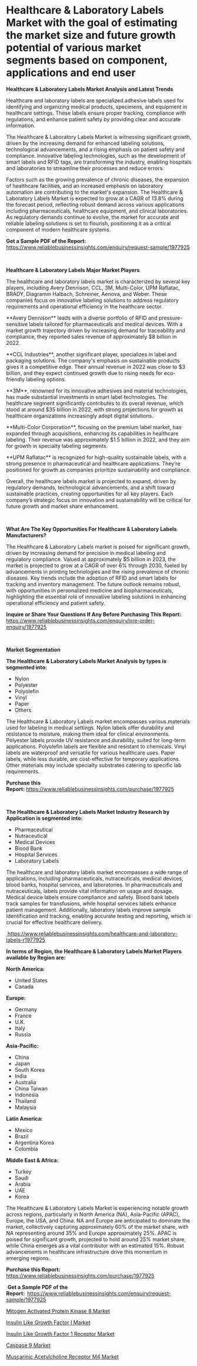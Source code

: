<p><h1>Healthcare & Laboratory Labels Market with the goal of estimating the market size and future growth potential of various market segments based on component, applications and end user</h1></p><p><strong>Healthcare & Laboratory Labels Market Analysis and Latest Trends</strong></p>
<p><p>Healthcare and laboratory labels are specialized adhesive labels used for identifying and organizing medical products, specimens, and equipment in healthcare settings. These labels ensure proper tracking, compliance with regulations, and enhance patient safety by providing clear and accurate information.</p><p>The Healthcare & Laboratory Labels Market is witnessing significant growth, driven by the increasing demand for enhanced labeling solutions, technological advancements, and a rising emphasis on patient safety and compliance. Innovative labeling technologies, such as the development of smart labels and RFID tags, are transforming the industry, enabling hospitals and laboratories to streamline their processes and reduce errors.</p><p>Factors such as the growing prevalence of chronic diseases, the expansion of healthcare facilities, and an increased emphasis on laboratory automation are contributing to the market's expansion. The Healthcare & Laboratory Labels Market is expected to grow at a CAGR of 13.8% during the forecast period, reflecting robust demand across various applications including pharmaceuticals, healthcare equipment, and clinical laboratories. As regulatory demands continue to evolve, the market for accurate and reliable labeling solutions is set to flourish, positioning it as a critical component of modern healthcare systems.</p></p>
<p><strong>Get a Sample PDF of the Report:&nbsp;</strong> <a href="https://www.reliablebusinessinsights.com/enquiry/request-sample/1977925?utm_campaign=950&utm_medium=2&utm_source=Github&utm_content=ia&utm_term=08032025&utm_id=healthcare-laboratory-labels">https://www.reliablebusinessinsights.com/enquiry/request-sample/1977925</a></p>
<p>&nbsp;</p>
<p><strong>Healthcare & Laboratory Labels Major Market Players</strong></p>
<p><p>The healthcare and laboratory labels market is characterized by several key players, including Avery Dennison, CCL, 3M, Multi-Color, UPM Raflatac, BRADY, Diagramm Halbach, Schreiner, Aenova, and Weber. These companies focus on innovative labeling solutions to address regulatory requirements and operational efficiency in the healthcare sector.</p><p>**Avery Dennison** leads with a diverse portfolio of RFID and pressure-sensitive labels tailored for pharmaceuticals and medical devices. With a market growth trajectory driven by increasing demand for traceability and compliance, they reported sales revenue of approximately $8 billion in 2022.</p><p>**CCL Industries**, another significant player, specializes in label and packaging solutions. The company's emphasis on sustainable products gives it a competitive edge. Their annual revenue in 2022 was close to $3 billion, and they expect continued growth due to rising needs for eco-friendly labeling options.</p><p>**3M**, renowned for its innovative adhesives and material technologies, has made substantial investments in smart label technologies. The healthcare segment significantly contributes to its overall revenue, which stood at around $35 billion in 2022, with strong projections for growth as healthcare organizations increasingly adopt digital solutions.</p><p>**Multi-Color Corporation**, focusing on the premium label market, has expanded through acquisitions, enhancing its capabilities in healthcare labeling. Their revenue was approximately $1.5 billion in 2022, and they aim for growth in specialty labeling segments.</p><p>**UPM Raflatac** is recognized for high-quality sustainable labels, with a strong presence in pharmaceutical and healthcare applications. They’re positioned for growth as companies prioritize sustainability and compliance.</p><p>Overall, the healthcare labels market is projected to expand, driven by regulatory demands, technological advancements, and a shift toward sustainable practices, creating opportunities for all key players. Each company’s strategic focus on innovation and sustainability will be critical for future growth and market share enhancement.</p></p>
<p>&nbsp;</p>
<p><strong>What Are The Key Opportunities For Healthcare & Laboratory Labels Manufacturers?</strong></p>
<p><p>The Healthcare & Laboratory Labels market is poised for significant growth, driven by increasing demand for precision in medical labeling and regulatory compliance. Valued at approximately $5 billion in 2023, the market is projected to grow at a CAGR of over 6% through 2030, fueled by advancements in printing technologies and the rising prevalence of chronic diseases. Key trends include the adoption of RFID and smart labels for tracking and inventory management. The future outlook remains robust, with opportunities in personalized medicine and biopharmaceuticals, highlighting the essential role of innovative labeling solutions in enhancing operational efficiency and patient safety.</p></p>
<p><strong>Inquire or Share Your Questions If Any Before Purchasing This Report:</strong> <a href="https://www.reliablebusinessinsights.com/enquiry/pre-order-enquiry/1977925?utm_campaign=950&utm_medium=2&utm_source=Github&utm_content=ia&utm_term=08032025&utm_id=healthcare-laboratory-labels">https://www.reliablebusinessinsights.com/enquiry/pre-order-enquiry/1977925</a></p>
<p>&nbsp;</p>
<p><strong>Market Segmentation</strong></p>
<p><strong>The Healthcare & Laboratory Labels Market Analysis by types is segmented into:</strong></p>
<p><ul><li>Nylon</li><li>Polyester</li><li>Polyolefin</li><li>Vinyl</li><li>Paper</li><li>Others</li></ul></p>
<p><p>The Healthcare & Laboratory Labels market encompasses various materials used for labeling in medical settings. Nylon labels offer durability and resistance to moisture, making them ideal for clinical environments. Polyester labels provide UV resistance and durability, suited for long-term applications. Polyolefin labels are flexible and resistant to chemicals. Vinyl labels are waterproof and versatile for various healthcare uses. Paper labels, while less durable, are cost-effective for temporary applications. Other materials may include specialty substrates catering to specific lab requirements.</p></p>
<p><strong>Purchase this Report:&nbsp;</strong><a href="https://www.reliablebusinessinsights.com/purchase/1977925?utm_campaign=950&utm_medium=2&utm_source=Github&utm_content=ia&utm_term=08032025&utm_id=healthcare-laboratory-labels">https://www.reliablebusinessinsights.com/purchase/1977925</a></p>
<p>&nbsp;</p>
<p><strong>The Healthcare & Laboratory Labels Market Industry Research by Application is segmented into:</strong></p>
<p><ul><li>Pharmaceutical</li><li>Nutraceutical</li><li>Medical Devices</li><li>Blood Bank</li><li>Hospital Services</li><li>Laboratory Labels</li></ul></p>
<p><p>The healthcare and laboratory labels market encompasses a wide range of applications, including pharmaceuticals, nutraceuticals, medical devices, blood banks, hospital services, and laboratories. In pharmaceuticals and nutraceuticals, labels provide vital information on usage and dosage. Medical device labels ensure compliance and safety. Blood bank labels track samples for transfusions, while hospital services labels enhance patient management. Additionally, laboratory labels improve sample identification and tracking, enabling accurate testing and reporting, which is crucial for effective healthcare delivery.</p></p>
<p><a href="https://www.reliablebusinessinsights.com/healthcare-and-laboratory-labels-r1977925?utm_campaign=950&utm_medium=2&utm_source=Github&utm_content=ia&utm_term=08032025&utm_id=healthcare-laboratory-labels">&nbsp;https://www.reliablebusinessinsights.com/healthcare-and-laboratory-labels-r1977925</a></p>
<p><strong>In terms of Region, the Healthcare & Laboratory Labels Market Players available by Region are:</strong></p>
<p>
    <p> <strong> North America: </strong>
        <ul>
            <li>United States</li>
            <li>Canada</li>
        </ul>
        </p> 
    <p> <strong> Europe: </strong>
        <ul>
            <li>Germany</li>
            <li>France</li>
            <li>U.K.</li>
            <li>Italy</li>
            <li>Russia</li>
        </ul>
        </p> 
    <p> <strong> Asia-Pacific: </strong>
        <ul>
            <li>China</li>
            <li>Japan</li>
            <li>South Korea</li>
            <li>India</li>
            <li>Australia</li>
            <li>China Taiwan</li>
            <li>Indonesia</li>
            <li>Thailand</li>
            <li>Malaysia</li>
        </ul>
        </p> 
    <p> <strong> Latin America: </strong>
        <ul>
            <li>Mexico</li>
            <li>Brazil</li>
            <li>Argentina Korea</li>
            <li>Colombia</li>
        </ul>
        </p> 
    <p> <strong> Middle East & Africa: </strong>
        <ul>
            <li>Turkey</li>
            <li>Saudi</li>
            <li>Arabia</li>
            <li>UAE</li>
            <li>Korea</li>
        </ul>
    </p>
    </p>
<p><p>The Healthcare & Laboratory Labels Market is experiencing notable growth across regions, particularly in North America (NA), Asia-Pacific (APAC), Europe, the USA, and China. NA and Europe are anticipated to dominate the market, collectively capturing approximately 60% of the market share, with NA representing around 35% and Europe approximately 25%. APAC is poised for significant growth, projected to hold around 25% market share, while China emerges as a vital contributor with an estimated 15%. Robust advancements in healthcare infrastructure drive this momentum in emerging regions.</p></p>
<p><strong>Purchase this Report: </strong><a href="https://www.reliablebusinessinsights.com/purchase/1977925?utm_campaign=950&utm_medium=2&utm_source=Github&utm_content=ia&utm_term=08032025&utm_id=healthcare-laboratory-labels">https://www.reliablebusinessinsights.com/purchase/1977925</a></p>
<p>&nbsp;<strong>Get a Sample PDF of the Report:&nbsp;&nbsp;</strong><a href="https://www.reliablebusinessinsights.com/enquiry/request-sample/1977925?utm_campaign=950&utm_medium=2&utm_source=Github&utm_content=ia&utm_term=08032025&utm_id=healthcare-laboratory-labels">https://www.reliablebusinessinsights.com/enquiry/request-sample/1977925</a></p>
<p><strong></strong></p>
<p><p><a href="https://github.com/motanafraxer/Market-Research-Report-List-1/blob/main/mitogen-activated-protein-kinase-8-market.md?utm_campaign=950&utm_medium=2&utm_source=Github&utm_content=ia&utm_term=08032025&utm_id=healthcare-laboratory-labels">Mitogen Activated Protein Kinase 8 Market</a></p><p><a href="https://github.com/efialiurca/Market-Research-Report-List-1/blob/main/insulin-like-growth-factor-i-market.md?utm_campaign=950&utm_medium=2&utm_source=Github&utm_content=ia&utm_term=08032025&utm_id=healthcare-laboratory-labels">Insulin Like Growth Factor I Market</a></p><p><a href="https://github.com/stohllaackdw/Market-Research-Report-List-1/blob/main/insulin-like-growth-factor-1-receptor-market.md?utm_campaign=950&utm_medium=2&utm_source=Github&utm_content=ia&utm_term=08032025&utm_id=healthcare-laboratory-labels">Insulin Like Growth Factor 1 Receptor Market</a></p><p><a href="https://github.com/noppbebawy/Market-Research-Report-List-1/blob/main/caspase-9-market.md?utm_campaign=950&utm_medium=2&utm_source=Github&utm_content=ia&utm_term=08032025&utm_id=healthcare-laboratory-labels">Caspase 9 Market</a></p><p><a href="https://github.com/bramsklizas/Market-Research-Report-List-1/blob/main/muscarinic-acetylcholine-receptor-m4-market.md?utm_campaign=950&utm_medium=2&utm_source=Github&utm_content=ia&utm_term=08032025&utm_id=healthcare-laboratory-labels">Muscarinic Acetylcholine Receptor M4 Market</a></p></p>